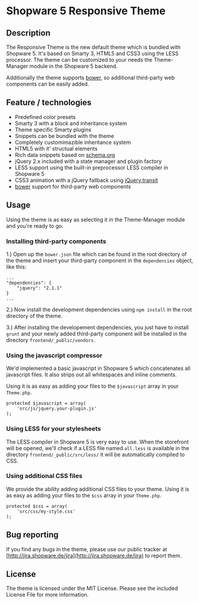# Shopware 5 Responsive Theme

## Description
The Responsive Theme is the new default theme which is bundled with Shopware 5. It's based on Smarty 3, HTML5 and CSS3 using the LESS processor. The theme can be customized to your needs the Theme-Manager module in the Shopware 5 backend.

Additionally the theme supports [bower](http://bower.io/), so additional third-party web components can be easily added.

## Feature / technologies
* Predefined color presets
* Smarty 3 with a block and inheritance system
* Theme specific Smarty plugins
* Snippets can be bundled with the theme
* Completely customimazible inheritance system
* HTML5 with it' structual elements
* Rich data snippets based on [schema.org](http://http://schema.org)
* jQuery 2.x included with a state manager and plugin factory
* LESS support using the built-in preprocessor LESS compiler in Shopware 5
* CSS3 animation with a jQuery fallback using [jQuery.transit](http://ricostacruz.com/jquery.transit/)
* [bower](http://bower.io/) support for third-party web components

## Usage
Using the theme is as easy as selecting it in the Theme-Manager module and you're ready to go.

### Installing third-party components
1.) Open up the ```bower.json``` file which can be found in the root directory of the theme and insert your third-party component in the ```dependencies``` object, like this:

```
...
"dependencies": {
    "jquery": "2.1.1"
}
...
```

2.) Now install the development dependencies using ```npm install``` in the root directory of the theme.

3.) After installing the developement dependencies, you just have to install ```grunt``` and your newly added third-party component will be installed in the directory ```frontend/_public/vendors```.

### Using the javascript compressor
We'd implemented a basic javascript in Shopware 5 which concatenates all javascript files. It also strips out all whitespaces and inline comments.

Using it is as easy as adding your files to the ```$javascript``` array in your ```Theme.php```.

```
protected $javascript = array(
	'src/js/jquery.your-plugin.js'
);
```

### Using LESS for your stylesheets
The LESS compiler in Shopware 5 is very easy to use. When the storefront will be opened, we'll check if a LESS file named ```all.less``` is available in the directory ```frontend/_public/src/less/``` it will be automatically compiled to CSS.

### Using additional CSS files
We provide the ability adding additional CSS files to your theme. Using it is as easy as adding your files to the ```$css``` array in your ```Theme.php```.

```
protected $css = array(
	'src/css/my-style.css'
);
```


## Bug reporting
If you find any bugs in the theme, please use our public tracker at [http://jira.shopware.de/jira](http://jira.shopware.de/jira) to report them.


## License
The theme is licensed under the MIT License. Please see the included License File for more information.